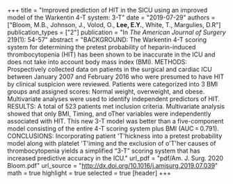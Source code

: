 +++
title = "Improved prediction of HIT in the SICU using an improved model of the Warkentin 4-T system: 3-T"
date = "2019-07-29"
authors = ["Bloom, M.B., Johnson, J., Volod, O., **Lee, E.Y.**, White, T., Margulies, D.R"]
publication_types = ["2"]
publication = "In *The American Journal of Surgery* 219(1): 54-57"
abstract = "BACKGROUND: The Warkentin 4-T scoring system for determining the pretest probability of heparin-induced thrombocytopenia (HIT) has been shown to be inaccurate in the ICU and does not take into account body mass index (BMI). METHODS: Prospectively collected data on patients in the surgical and cardiac ICU between January 2007 and February 2016 who were presumed to have HIT by clinical suspicion were reviewed. Patients were categorized into 3 BMI groups and assigned scores: Normal weight, overweight, and obese. Multivariate analyses were used to identify independent predictors of HIT. RESULTS: A total of 523 patients met inclusion criteria. Multivariate analysis showed that only BMI, Timing, and oTher variables were independently associated with HIT. This new 3-T model was better than a five-component model consisting of the entire 4-T scoring system plus BMI (AUC = 0.791). CONCLUSIONS: Incorporating patient 'T'hickness into a pretest probability model along with platelet 'T'iming and the exclusion of o'T'her causes of thrombocytopenia yields a simplified “3-T” scoring system that has increased predictive accuracy in the ICU."
url_pdf = "pdf/Am. J. Surg. 2020 Bloom.pdf"
url_source = "http://dx.doi.org/10.1016/j.amjsurg.2019.07.039"
math = true
highlight = true
selected = true
[header]
+++
